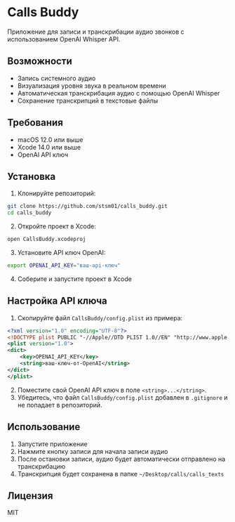 # Calls Buddy

Приложение для записи и транскрибации аудио звонков с использованием OpenAI Whisper API.

## Возможности

- Запись системного аудио
- Визуализация уровня звука в реальном времени
- Автоматическая транскрибация аудио с помощью OpenAI Whisper
- Сохранение транскрипций в текстовые файлы

## Требования

- macOS 12.0 или выше
- Xcode 14.0 или выше
- OpenAI API ключ

## Установка

1. Клонируйте репозиторий:
```bash
git clone https://github.com/stsm01/calls_buddy.git
cd calls_buddy
```

2. Откройте проект в Xcode:
```bash
open CallsBuddy.xcodeproj
```

3. Установите API ключ OpenAI:
```bash
export OPENAI_API_KEY="ваш-api-ключ"
```

4. Соберите и запустите проект в Xcode

## Настройка API ключа

1. Скопируйте файл `CallsBuddy/config.plist` из примера:

```xml
<?xml version="1.0" encoding="UTF-8"?>
<!DOCTYPE plist PUBLIC "-//Apple//DTD PLIST 1.0//EN" "http://www.apple.com/DTDs/PropertyList-1.0.dtd">
<plist version="1.0">
<dict>
    <key>OPENAI_API_KEY</key>
    <string>ваш-ключ-от-OpenAI</string>
</dict>
</plist>
```

2. Поместите свой OpenAI API ключ в поле `<string>...</string>`.
3. Убедитесь, что файл `CallsBuddy/config.plist` добавлен в `.gitignore` и не попадает в репозиторий.

## Использование

1. Запустите приложение
2. Нажмите кнопку записи для начала записи аудио
3. После остановки записи, аудио будет автоматически отправлено на транскрибацию
4. Транскрипция будет сохранена в папке `~/Desktop/calls/calls_texts`

## Лицензия

MIT 